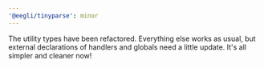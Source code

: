 ```yaml
---
'@eegli/tinyparse': minor
---
```


The utility types have been refactored. Everything else works as usual, but external declarations of handlers and globals need a little update. It's all simpler and cleaner now!
